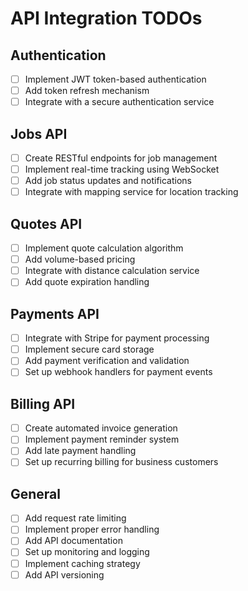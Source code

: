 # API Integration TODOs

## Authentication
- [ ] Implement JWT token-based authentication
- [ ] Add token refresh mechanism
- [ ] Integrate with a secure authentication service

## Jobs API
- [ ] Create RESTful endpoints for job management
- [ ] Implement real-time tracking using WebSocket
- [ ] Add job status updates and notifications
- [ ] Integrate with mapping service for location tracking

## Quotes API
- [ ] Implement quote calculation algorithm
- [ ] Add volume-based pricing
- [ ] Integrate with distance calculation service
- [ ] Add quote expiration handling

## Payments API
- [ ] Integrate with Stripe for payment processing
- [ ] Implement secure card storage
- [ ] Add payment verification and validation
- [ ] Set up webhook handlers for payment events

## Billing API
- [ ] Create automated invoice generation
- [ ] Implement payment reminder system
- [ ] Add late payment handling
- [ ] Set up recurring billing for business customers

## General
- [ ] Add request rate limiting
- [ ] Implement proper error handling
- [ ] Add API documentation
- [ ] Set up monitoring and logging
- [ ] Implement caching strategy
- [ ] Add API versioning
